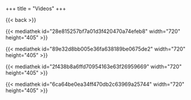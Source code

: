 +++
title = "Videos"
+++

{{< back >}}

{{< mediathek id="28e815257bf7a01d3f420470a74efeb8" width="720" height="405" >}}

{{< mediathek id="89e32d8bb005e36fa638189be0675de2" width="720" height="405" >}}

{{< mediathek id="2f438b8a6ffd70954163e63f26959669" width="720" height="405" >}}

{{< mediathek id="6ca64be0ea34ff470db2c63969a25744" width="720" height="405" >}}
